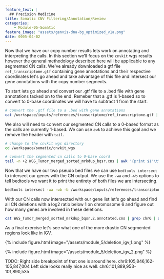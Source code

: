 ```yaml
---
feature_text: |
  ## Precision Medicine
title: Somatic CNV Filtering/Annotation/Review
categories:
    - Module-05-Somatic
feature_image: "assets/genvis-dna-bg_optimized_v1a.png"
date: 0005-04-02
---
```


Now that we have our copy number results lets work on annotating and interpreting the calls. In this section we'll focus on the `cnvkit` wgs results however the general methodology described here will be applicable to any segmented CN calls. We've already downloaded a gtf file `ref_transcriptome.gtf` containing gene annotations and their respective coordinates let's go ahead and take advantage of this file and intersect our gene annotations with the copy number segments.

To start lets go ahead and convert our .gtf file to a .bed file with gene annotations tacked on to the end. Remeber that a .gtf is 1-based so to convert to 0-base coordinates we will have to subtract 1 from the start.

```bash
# convert the .gtf file to a .bed with gene annotations
cat /workspace/inputs/references/transcriptome/ref_transcriptome.gtf | grep -w gene | tr ";" "\t" | cut -f 1,4,5,11 | tr -d "\"" | tr -d "gene_name " | awk '{print $1"\t"$2-1"\t"$3"\t"$4}' > /workspace/inputs/references/transcriptome/gene_annotation.bed
```

We also will need to convert our segmented CN calls to a 0-based format as the calls are currently 1-based. We can use `awk` to achieve this goal and we remove the header with `tail`.

```bash
# change to the cnvkit wgs directory
cd /workspace/somatic/cnvkit_wgs

# convert the segmented cn calls to 0-base coord
tail -n +2 WGS_Tumor_merged_sorted_mrkdup_bqsr.cns | awk '{print $1"\t"$2-1"\t"$3"\t"$4"\t"$5"\t"$6"\t"$7"\t"$8}' > WGS_Tumor_merged_sorted_mrkdup_bqsr.2.cns
```

Now that we have our two pseudo bed files we can use `bedtools intersect` to intersect our genes with the CN output. We use the `-wa` and `-wb` options to tell bedtools we want it to print the entirety of both files we are intersecting.

```bash
bedtools intersect -wa -wb -b /workspace/inputs/references/transcriptome/gene_annotation.bed -a WGS_Tumor_merged_sorted_mrkdup_bqsr.2.cns > WGS_Tumor_merged_sorted_mrkdup_bqsr.2.annotated.cns
```

With our CN calls now intersected with our gene list let's go ahead and find all CN deletions with a log2 ratio below 1 on chromosome 6 and figure out how many genes are involved in these deletions.

```bash
cat WGS_Tumor_merged_sorted_mrkdup_bqsr.2.annotated.cns | grep chr6 | awk '{if($5 < -1) print $0}' | cut -f 12 | sort | uniq | wc -l
```

As a final exercise let's see what one of the more drastic CN segmented regions look like in IGV.

{% include figure.html image="/assets/module_5/deletion_igv_1.png" %}

{% include figure.html image="/assets/module_5/deletion_igv_2.png" %}

TODO:
Right side breakpoint of that one is around here.  chr6:105,846,162-105,847,004
Left side looks really nice as well: chr6:101,889,953-101,890,535
